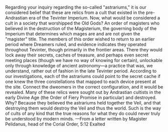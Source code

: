Regarding your inquiry regarding the so-called "astrariums," it is our considered belief that these are relics from a cult that existed in the pre-Andrastian era of the Tevinter Imperium. Now, what would be considered a cult in a society that worshipped the Old Gods? An order of magisters who believed in the destruction of the Magisterium, the governing body of the Imperium that determines which mages are and are not given the "magister" title. The members of this order wished to return to an earlier period where Dreamers ruled, and evidence indicates they operated throughout Tevinter, though primarily in the frontier areas. There they would lock away their secrets, caches of treasure, and perhaps even secret meeting places (though we have no way of knowing for certain), unlockable only through knowledge of ancient astronomy—a practice that was, we understand, rather out of fashion in the late Tevinter period.
According to our investigations, each of the astrariums could point to the secret cache if one knew the three constellations that mapped to each device present at the site. Connect the dweomers in the correct configuration, and it would be revealed. Many of these relics were sought out by Andrastian cultists in the early Divine Age (the Order of Fiery Promise in particular) and destroyed. Why? Because they believed the astrariums held together the Veil, and that destroying them would destroy the Veil and thus the world. Such is the way of cults of any kind that the true reasons for what they do could never truly be understood by modern minds.
—From a letter written by Magister Pelidanus, head of the Corial Order, 5:12 Exalted
